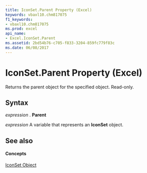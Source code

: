 ```yaml
---
title: IconSet.Parent Property (Excel)
keywords: vbaxl10.chm817075
f1_keywords:
- vbaxl10.chm817075
ms.prod: excel
api_name:
- Excel.IconSet.Parent
ms.assetid: 2bd54b76-c705-f833-3204-859fc779f83c
ms.date: 06/08/2017
---
```



# IconSet.Parent Property (Excel)

Returns the parent object for the specified object. Read-only.


## Syntax

 _expression_ . **Parent**

 _expression_ A variable that represents an **IconSet** object.


## See also


#### Concepts


[IconSet Object](iconset-object-excel.md)

